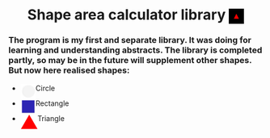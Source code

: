 <h1 align="center">Shape area calculator library <img src="https://github.com/MikLomonosov/ShapeAreaCalculation/blob/master/ShapeAreaCalculation/Images/shapes.gif" height="30" style="vertical-align:middle" alt="Shapes"/></h1> 
<h3 align="left">The program is my first and separate library. It was doing for learning and understanding abstracts. The library is completed partly, so may be in the future will supplement other shapes. But now here realised shapes:</h3>
<ul>
  <li><img height="30" src ="https://github.com/MikLomonosov/ShapeAreaCalculation/blob/master/ShapeAreaCalculation/Images/circle.png" alt="circle"
style="vertical-align:top"/>Circle</li>
  <li><img height="30" src ="https://github.com/MikLomonosov/ShapeAreaCalculation/blob/master/ShapeAreaCalculation/Images/square.png" alt="square"
style="vertical-align:top"/>Rectangle</li>
  <li><img height="30" src ="https://github.com/MikLomonosov/ShapeAreaCalculation/blob/master/ShapeAreaCalculation/Images/triangle.png" alt="triangle"
style="vertical-align:top"/>Triangle</li>
</ul>
